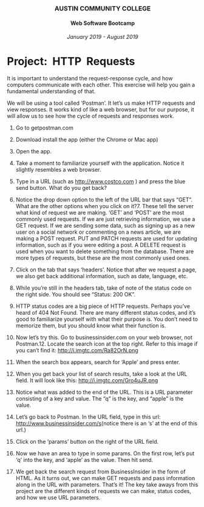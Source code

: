 <center>

### AUSTIN COMMUNITY COLLEGE 
#### Web Software Bootcamp 
###### January 2019 - August 2019

</center>

# Project:​ ​ HTTP​ ​ Requests

It is​ important​​ to​​ understand​ the​ request-response cycle, and how computers communicate with each other. This exercise will help you gain a  fundamental understanding of that.

We will be using a  tool called ‘Postman’. It let’s us make HTTP requests and view responses. It works kind of like a web​ ​browser, but for our purpose, it will allow us to see how​ ​the cycle of requests and responses work.

1. Go to getpostman.com

1. Download install the app (either the Chrome or Mac app)

1. Open the app.

1. Take a  moment to familiarize yourself with the application. Notice it slightly resembles a web browser.

1. Type in a  URL (such as http://www.costco.com​ ) and press the blue send button. What do you get back?

1. Notice the drop down option to the left of the URL bar that says “GET”. What are the other options when you click on it?7. These tell the server what kind of request we are making. ‘GET’ and ‘POST’ are the most commonly used requests. If we are just retrieving information, we use a  GET request. If we are sending some data, such as signing up as a  new user on a  social network or commenting on a  news article, we are making a POST request. PUT and PATCH requests are used for updating information, such as if you were editing a post. A  DELETE request is used when you want to delete something from the database. There are more types of requests, but these are the most commonly used ones.

1. Click on the tab that says ‘headers’. Notice that after we request a  page, we also get back additional
information, such as date, language, etc.

1. While you’re still in the headers tab, take of note of the status code on the right side. You should see “Status: 200 OK”.

1. HTTP​ ​status​ ​codes are a  big piece of HTTP requests. Perhaps you’ve heard of 404 Not Found.  There are many different status codes, and it’s good
to familiarize yourself with what their purpose is. You don’t need to memorize them, but you should know what their function is.

1. Now let’s try this. Go to businessinsider.com on your web browser, not Postman.12. Locate the search icon at the top right. Refer to this image if you can’t find it: http://i.imgtc.com/Ra82OrN.png

1. When the search box appears, search for ‘Apple’ and press enter.

1. When you get back your list of search results, take a look at the URL field. It will look like this:
http://i.imgtc.com/Gro4uJR.png

1. Notice what was added to the end of the URL. This is a  URL parameter consisting of a  key and value.  The “q” is the key, and “apple” is the value.

1. Let’s go back to Postman. In the URL field, type in this url: http://www.businessinsider.com/s​ (notice there is an ‘s’ at the end of this url.)

1. Click on the ‘params’ button on the right of the URL field.

1. Now we have an area to type in some params. On the first row, let’s put ‘q’ into the key, and ‘apple’ as the value. Then hit send.

1. We get back the search request from BusinessInsider in the form of HTML.  As it turns out, we can make GET requests and pass information along 
in the URL with parameters. That’s it! The key take​ ​aways from this project are the different kinds of requests we can make, ​status codes, and how we use URL parameters.